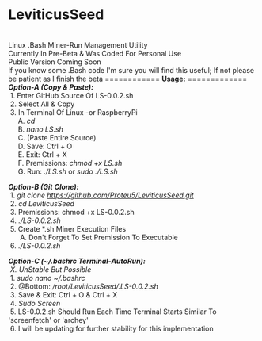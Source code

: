 <b>LeviticusSeed</b>
====================
<br>
Linux .Bash Miner-Run Management Utility
<br>
Currently In Pre-Beta & Was Coded For Personal Use
<br>
Public Version Coming Soon
<br>
If you know some .Bash code I'm sure you will find this useful; If not please be patient as I finish the beta
============
<b>Usage:</b>
=============
<br>
  <b><i>Option-A (Copy & Paste):</i></b><br>
    &nbsp;1. Enter GitHub Source Of LS-0.0.2.sh<br>
    &nbsp;2. Select All & Copy<br>
    &nbsp;3. In Terminal Of Linux -or RaspberryPi<br>
      &nbsp; &nbsp; &nbsp;A. <i>cd</i><br>
      &nbsp; &nbsp; &nbsp;B. <i>nano LS.sh</i><br>
      &nbsp; &nbsp; &nbsp;C. (Paste Entire Source)<br>
      &nbsp; &nbsp; &nbsp;D. Save: Ctrl + O<br>
      &nbsp; &nbsp; &nbsp;E. Exit: Ctrl + X<br>
      &nbsp; &nbsp; &nbsp;F. Premissions: <i>chmod +x LS.sh</i><br>
      &nbsp; &nbsp; &nbsp;G. Run: <i>./LS.sh</i> or <i>sudo ./LS.sh</i><br>
  
 <b><i>Option-B (Git Clone):</i></b><br>
     &nbsp;1. <i>git clone https://github.com/Proteu5/LeviticusSeed.git</i><br>
     &nbsp;2. <i>cd LeviticusSeed</i><br>
     &nbsp;3. Premissions: </i>chmod +x LS-0.0.2.sh</i><br>
     &nbsp;4. <i>./LS-0.0.2.sh</i><br>
     &nbsp;5. Create *.sh Miner Execution Files<br>
     &nbsp; &nbsp; &nbsp; A. Don't Forget To Set Premission To Executable<br>
     &nbsp;6. <i>./LS-0.0.2.sh</i><br>
  
  <b><i>Option-C (~/.bashrc Terminal-AutoRun):</i></b><br>
    <i>&nbsp;X. UnStable But Possible</i><br>
     &nbsp;1. <i>sudo nano ~/.bashrc</i><br>
     &nbsp;2. @Bottom: <i>/root/LeviticusSeed/.LS-0.0.2.sh</i><br>
     &nbsp;3. Save & Exit: Ctrl + O & Ctrl + X<br>
     &nbsp;4. <i>Sudo Screen</i><br>
     &nbsp;5. LS-0.0.2.sh Should Run Each Time Terminal Starts Similar To 'screenfetch' or 'archey'<br>
     &nbsp;6. I will be updating for further stability for this implementation<br>
    
    
    
